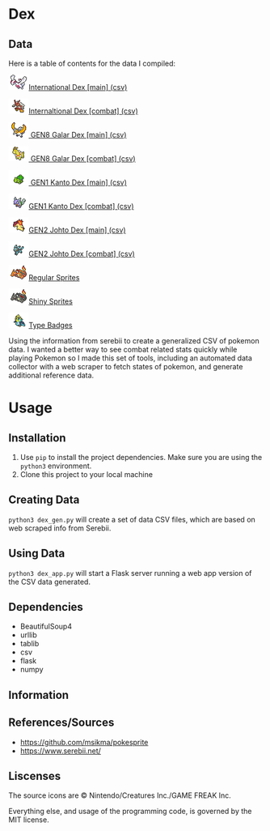 # Dex 

## Data
Here is a table of contents for the data I compiled:

![img](static/shiny/lugia.png)[International Dex [main] (csv)](data/base_dex_890.csv)

![img](static/shiny/blaziken.png)[Internaltional Dex [combat] (csv)](data/combat_dex_890.csv)

![img](static/shiny/ho-oh.png)[ GEN8 Galar Dex [main] (csv)](data/base_dex_galar.csv)

![img](static/shiny/meganium.png)[ GEN8 Galar Dex [combat] (csv)](data/combat_dex_galar.csv)

![img](static/shiny/bulbasaur.png)[ GEN1 Kanto Dex [main] (csv)](data/base_dex_kanto.csv)

![img](static/shiny/wartortle.png)[GEN1 Kanto Dex [combat] (csv)](data/combat_dex_kanto.csv)

![img](static/shiny/typhlosion.png)[GEN2 Johto Dex [main] (csv)](data/base_dex_johto.csv)

![img](static/shiny/umbreon.png)[GEN2 Johto Dex [combat] (csv)](data/combat_dex_johto.csv)

![img](static/regular/charizard.png)[Regular Sprites](dex_images.md#regular-sprites)

![img](static/shiny/charizard.png)[Shiny Sprites](dex_images.md#shiny-sprites)

![img](static/shiny/empoleon.png)[Type Badges](dex_images.md#type-badges)


Using the information from serebii to create a generalized CSV of pokemon data. I wanted a better way to see combat related stats quickly while playing Pokemon so I made this set of tools, including an automated data collector with a web scraper to fetch states of pokemon, and generate additional reference data.

# Usage
## Installation 
1. Use `pip` to install the project dependencies. Make sure you are using the `python3` environment.
2. Clone this project to your local machine

## Creating Data
`python3 dex_gen.py` will create a set of data CSV files, which are based on web scraped info from Serebii.

## Using Data
`python3 dex_app.py` will start a Flask server running a web app version of the CSV data generated.


## Dependencies
- BeautifulSoup4
- urllib
- tablib
- csv
- flask
- numpy


## Information

## References/Sources
- https://github.com/msikma/pokesprite
- https://www.serebii.net/

## Liscenses
The source icons are © Nintendo/Creatures Inc./GAME FREAK Inc.

Everything else, and usage of the programming code, is governed by the MIT license.